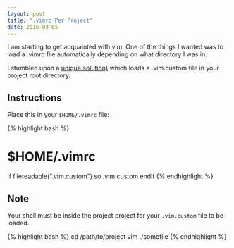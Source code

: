 ```yaml
---
layout: post
title: ".vimrc Per Project"
date: 2016-03-05
---
```

I am starting to get acquainted with vim. One of the things I wanted was to load a .vimrc file automatically depending on what directory I was in.

I stumbled upon a [unique solution)](http://stackoverflow.com/a/1889646/1029575) which loads a .vim.custom file in your project root directory. 

## Instructions

Place this in your `$HOME/.vimrc` file:

{% highlight bash %}
# $HOME/.vimrc
if filereadable(".vim.custom")
    so .vim.custom
endif
{% endhighlight %}

## Note

Your shell must be inside the project project for your `.vim.custom` file to be loaded.

{% highlight bash %}
cd /path/to/project
vim ./somefile
{% endhighlight %}
